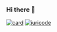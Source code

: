 ### Hi there 👋

[![card](https://github-readme-stats.vercel.app/api?username=CassianoBraz&theme=dark)](https://github.com/CassianoBraz/)
[![iuricode](https://github-readme-stats.vercel.app/api/top-langs/?username=CassianoBraz&hide=html&layout=compact&theme=dark)](https://github.com/CassianoBraz/)

